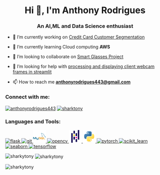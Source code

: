 <h1 align="center">Hi 👋, I'm Anthony Rodrigues</h1>
<h3 align="center">An AI,ML and Data Science enthusiast</h3>

- 🔭 I’m currently working on [Credit Card Customer Segmentation](https://github.com/anthonyrodrigues443/Credit-Card-Customer-Segmentation)

- 🌱 I’m currently learning Cloud computing **AWS**

- 👯 I’m looking to collaborate on [Smart Glasses Project](https://github.com/Sharkytony/Smart_glasses_project)

- 🤝 I’m looking for help with [processing and displaying client webcam frames in streamlit](https://github.com/Sharkytony/Smart_glasses_project)

- 📫 How to reach me **anthonyrodrigues443@gmail.com**

<h3 align="left">Connect with me:</h3>
<p align="left">
<a href="https://linkedin.com/in/anthonyrodrigues443" target="blank"><img align="center" src="https://raw.githubusercontent.com/rahuldkjain/github-profile-readme-generator/master/src/images/icons/Social/linked-in-alt.svg" alt="anthonyrodrigues443" height="30" width="40" /></a>
<a href="https://kaggle.com/sharktony" target="blank"><img align="center" src="https://raw.githubusercontent.com/rahuldkjain/github-profile-readme-generator/master/src/images/icons/Social/kaggle.svg" alt="sharktony" height="30" width="40" /></a>
</p>

<h3 align="left">Languages and Tools:</h3>
<p align="left"> <a href="https://flask.palletsprojects.com/" target="_blank" rel="noreferrer"> <img src="https://www.vectorlogo.zone/logos/pocoo_flask/pocoo_flask-icon.svg" alt="flask" width="40" height="40"/> </a> <a href="https://git-scm.com/" target="_blank" rel="noreferrer"> <img src="https://www.vectorlogo.zone/logos/git-scm/git-scm-icon.svg" alt="git" width="40" height="40"/> </a> <a href="https://www.mysql.com/" target="_blank" rel="noreferrer"> <img src="https://raw.githubusercontent.com/devicons/devicon/master/icons/mysql/mysql-original-wordmark.svg" alt="mysql" width="40" height="40"/> </a> <a href="https://opencv.org/" target="_blank" rel="noreferrer"> <img src="https://www.vectorlogo.zone/logos/opencv/opencv-icon.svg" alt="opencv" width="40" height="40"/> </a> <a href="https://pandas.pydata.org/" target="_blank" rel="noreferrer"> <img src="https://raw.githubusercontent.com/devicons/devicon/2ae2a900d2f041da66e950e4d48052658d850630/icons/pandas/pandas-original.svg" alt="pandas" width="40" height="40"/> </a> <a href="https://www.python.org" target="_blank" rel="noreferrer"> <img src="https://raw.githubusercontent.com/devicons/devicon/master/icons/python/python-original.svg" alt="python" width="40" height="40"/> </a> <a href="https://pytorch.org/" target="_blank" rel="noreferrer"> <img src="https://www.vectorlogo.zone/logos/pytorch/pytorch-icon.svg" alt="pytorch" width="40" height="40"/> </a> <a href="https://scikit-learn.org/" target="_blank" rel="noreferrer"> <img src="https://upload.wikimedia.org/wikipedia/commons/0/05/Scikit_learn_logo_small.svg" alt="scikit_learn" width="40" height="40"/> </a> <a href="https://seaborn.pydata.org/" target="_blank" rel="noreferrer"> <img src="https://seaborn.pydata.org/_images/logo-mark-lightbg.svg" alt="seaborn" width="40" height="40"/> </a> <a href="https://www.tensorflow.org" target="_blank" rel="noreferrer"> <img src="https://www.vectorlogo.zone/logos/tensorflow/tensorflow-icon.svg" alt="tensorflow" width="40" height="40"/> </a> </p>

<p><img align="left" src="https://github-readme-stats.vercel.app/api/top-langs?username=sharkytony&show_icons=true&locale=en&layout=compact" alt="sharkytony" /></p>

<p>&nbsp;<img align="center" src="https://github-readme-stats.vercel.app/api?username=sharkytony&show_icons=true&locale=en" alt="sharkytony" /></p>

<p><img align="center" src="https://github-readme-streak-stats.herokuapp.com/?user=sharkytony&" alt="sharkytony" /></p>
